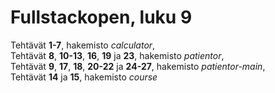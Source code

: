 # Fullstackopen, luku 9

Tehtävät **1-7**, hakemisto *calculator*,  
Tehtävät **8**, **10-13**, **16**, **19** ja **23**, hakemisto *patientor*,  
Tehtävät **9**, **17**, **18**, **20-22** ja **24-27**, hakemisto *patientor-main*,  
Tehtävät **14** ja **15**, hakemisto *course*